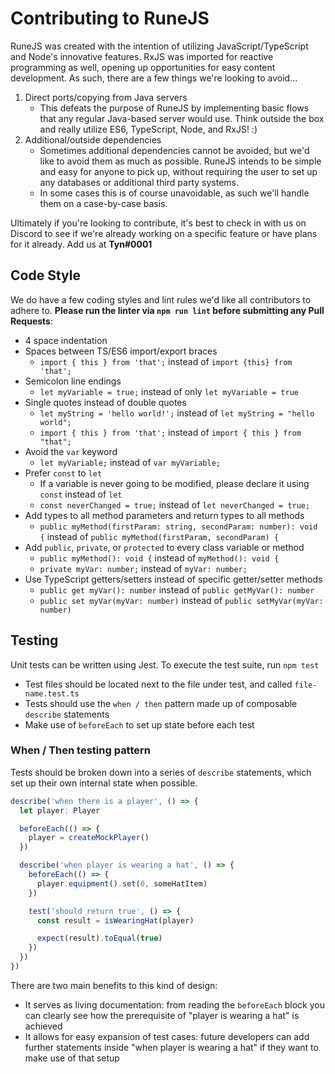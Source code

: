 # Contributing to RuneJS

RuneJS was created with the intention of utilizing JavaScript/TypeScript and Node's innovative features. RxJS was imported for reactive programming as well, opening up opportunities for easy content development. As such, there are a few things we're looking to avoid...

1. Direct ports/copying from Java servers
    - This defeats the purpose of RuneJS by implementing basic flows that any regular Java-based server would use. Think outside the box and really utilize ES6, TypeScript, Node, and RxJS! :)
2. Additional/outside dependencies
    - Sometimes additional dependencies cannot be avoided, but we'd like to avoid them as much as possible. RuneJS intends to be simple and easy for anyone to pick up, without requiring the user to set up any databases or additional third party systems.
    - In some cases this is of course unavoidable, as such we'll handle them on a case-by-case basis. 
    
Ultimately if you're looking to contribute, it's best to check in with us on Discord to see if we're already working on a specific feature or have plans for it already. Add us at **Tyn#0001**
    
## Code Style

We do have a few coding styles and lint rules we'd like all contributors to adhere to. **Please run the linter via `npm run lint` before submitting any Pull Requests**:

- 4 space indentation 
- Spaces between TS/ES6 import/export braces
  - `import { this } from 'that';` instead of `import {this} from 'that';`
- Semicolon line endings
  - `let myVariable = true;` instead of only `let myVariable = true`
- Single quotes instead of double quotes
  - `let myString = 'hello world!';` instead of `let myString = "hello world";`
  - `import { this } from 'that';` instead of `import { this } from "that";`
- Avoid the `var` keyword
  - `let myVariable;` instead of `var myVariable;`
- Prefer `const` to `let`
  - If a variable is never going to be modified, please declare it using `const` instead of `let`
  - `const neverChanged = true;` instead of `let neverChanged = true;`
- Add types to all method parameters and return types to all methods
  - `public myMethod(firstParam: string, secondParam: number): void {` instead of `public myMethod(firstParam, secondParam) {`
- Add `public`, `private`, or `protected` to every class variable or method
  - `public myMethod(): void {` instead of `myMethod(): void {`
  - `private myVar: number;` instead of `myVar: number;`
- Use TypeScript getters/setters instead of specific getter/setter methods
  - `public get myVar(): number` instead of `public getMyVar(): number`
  - `public set myVar(myVar: number)` instead of `public setMyVar(myVar: number)`

## Testing

Unit tests can be written using Jest. To execute the test suite, run `npm test`

- Test files should be located next to the file under test, and called `file-name.test.ts`
- Tests should use the `when / then` pattern made up of composable `describe` statements
- Make use of `beforeEach` to set up state before each test

### When / Then testing pattern

Tests should be broken down into a series of `describe` statements, which set up their own internal state when possible.

```ts
describe('when there is a player', () => {
  let player: Player

  beforeEach(() => {
    player = createMockPlayer()
  })

  describe('when player is wearing a hat', () => {
    beforeEach(() => {
      player.equipment().set(0, someHatItem)
    })

    test('should return true', () => {
      const result = isWearingHat(player)

      expect(result).toEqual(true)
    })
  })
})
```

There are two main benefits to this kind of design:

- It serves as living documentation: from reading the `beforeEach` block you can clearly see how the prerequisite of "player is wearing a hat" is achieved
- It allows for easy expansion of test cases: future developers can add further statements inside "when player is wearing a hat" if they want to make use of that setup